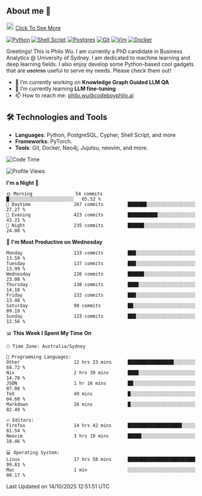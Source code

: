 ## About me 🤗

<a href="#"><img src="https://media.giphy.com/media/hvRJCLFzcasrR4ia7z/giphy.gif" width="20px" height="20px"></a> [Click To See More](https://codeboyphilo.github.io)

[![Python](https://img.shields.io/badge/python-3670A0?style=for-the-badge&logo=python&logoColor=ffdd54)](#)
[![Shell Script](https://img.shields.io/badge/shell_script-%23121011.svg?style=for-the-badge&logo=gnu-bash&logoColor=white)](#)
[![Postgres](https://img.shields.io/badge/postgres-%23316192.svg?style=for-the-badge&logo=postgresql&logoColor=white)](#)
[![Git](https://img.shields.io/badge/git-%23F05033.svg?style=for-the-badge&logo=git&logoColor=white)](#)
[![Vim](https://img.shields.io/badge/VIM-%2311AB00.svg?style=for-the-badge&logo=vim&logoColor=white)](#)
[![Docker](https://img.shields.io/badge/docker-%230db7ed.svg?style=for-the-badge&logo=docker&logoColor=white)](#)

Greetings! This is Philo Wu. I am currently a PhD candidate in Business Analytics \@ University of Sydney. I am dedicated to machine learning and deep learning fields. I also enjoy develop some Python-based cool gadgets that are ~~useless~~ useful to serve my needs. Please check them out!

- 🔭 I’m currently working on **Knowledge Graph Guided LLM QA**
- 🌱 I’m currently learning **LLM fine-tuning**
- 📫 How to reach me: philo.wu@codeboyphilo.ai

## 🛠 Technologies and Tools
- **Languages**: Python, PostgreSQL, Cypher, Shell Script, and more
- **Frameworks**: PyTorch.
- **Tools**: Git, Docker, Neo4j, Jujutsu, neovim, and more.

<!--START_SECTION:waka-->
![Code Time](http://img.shields.io/badge/Code%20Time-1%2C184%20hrs%201%20min-blue)

![Profile Views](http://img.shields.io/badge/Profile%20Views-0-blue)

**I'm a Night 🦉** 

```text
🌞 Morning                54 commits          █░░░░░░░░░░░░░░░░░░░░░░░░   05.52 % 
🌆 Daytime                267 commits         ███████░░░░░░░░░░░░░░░░░░   27.27 % 
🌃 Evening                423 commits         ███████████░░░░░░░░░░░░░░   43.21 % 
🌙 Night                  235 commits         ██████░░░░░░░░░░░░░░░░░░░   24.00 % 
```
📅 **I'm Most Productive on Wednesday** 

```text
Monday                   133 commits         ███░░░░░░░░░░░░░░░░░░░░░░   13.59 % 
Tuesday                  137 commits         ███░░░░░░░░░░░░░░░░░░░░░░   13.99 % 
Wednesday                226 commits         ██████░░░░░░░░░░░░░░░░░░░   23.08 % 
Thursday                 138 commits         ████░░░░░░░░░░░░░░░░░░░░░   14.10 % 
Friday                   132 commits         ███░░░░░░░░░░░░░░░░░░░░░░   13.48 % 
Saturday                 90 commits          ██░░░░░░░░░░░░░░░░░░░░░░░   09.19 % 
Sunday                   123 commits         ███░░░░░░░░░░░░░░░░░░░░░░   12.56 % 
```


📊 **This Week I Spent My Time On** 

```text
🕑︎ Time Zone: Australia/Sydney

💬 Programming Languages: 
Other                    12 hrs 23 mins      █████████████████░░░░░░░░   68.72 % 
Nix                      2 hrs 39 mins       ████░░░░░░░░░░░░░░░░░░░░░   14.78 % 
JSON                     1 hr 16 mins        ██░░░░░░░░░░░░░░░░░░░░░░░   07.08 % 
TeX                      49 mins             █░░░░░░░░░░░░░░░░░░░░░░░░   04.60 % 
Markdown                 26 mins             █░░░░░░░░░░░░░░░░░░░░░░░░   02.49 % 

🔥 Editors: 
Firefox                  14 hrs 42 mins      ████████████████████░░░░░   81.54 % 
Neovim                   3 hrs 19 mins       █████░░░░░░░░░░░░░░░░░░░░   18.46 % 

💻 Operating System: 
Linux                    17 hrs 58 mins      █████████████████████████   99.83 % 
Mac                      1 min               ░░░░░░░░░░░░░░░░░░░░░░░░░   00.17 % 
```


 Last Updated on 14/10/2025 12:51:51 UTC
<!--END_SECTION:waka-->
